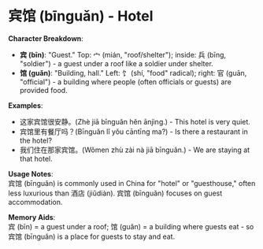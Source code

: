 # **宾馆 (bīnguǎn) - Hotel**

**Character Breakdown**:  
- **宾 (bīn)**: "Guest." Top: 宀 (mián, "roof/shelter"); inside: 兵 (bīng, "soldier") - a guest under a roof like a soldier under shelter.  
- **馆 (guǎn)**: "Building, hall." Left: 饣 (shí, "food" radical); right: 官 (guān, "official") - a building where people (often officials or guests) are provided food.

**Examples**:  
- 这家宾馆很安静。(Zhè jiā bīnguǎn hěn ānjìng.) - This hotel is very quiet.  
- 宾馆里有餐厅吗？(Bīnguǎn lǐ yǒu cāntīng ma?) - Is there a restaurant in the hotel?  
- 我们住在那家宾馆。(Wǒmen zhù zài nà jiā bīnguǎn.) - We are staying at that hotel.

**Usage Notes**:  
宾馆 (bīnguǎn) is commonly used in China for "hotel" or "guesthouse," often less luxurious than 酒店 (jiǔdiàn). 宾馆 (bīnguǎn) focuses on guest accommodation.

**Memory Aids**:  
宾 (bīn) = a guest under a roof; 馆 (guǎn) = a building where guests eat - so 宾馆 (bīnguǎn) is a place for guests to stay and eat.